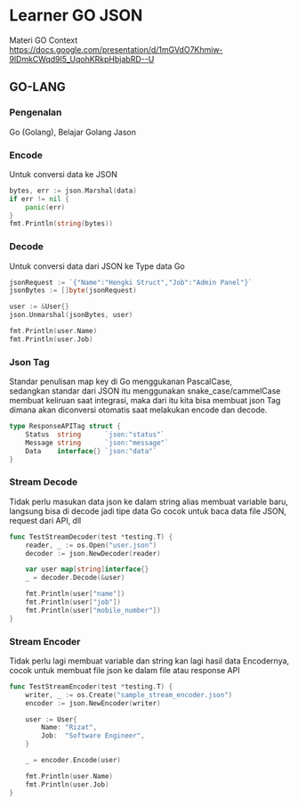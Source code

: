 # Learner GO JSON
Materi GO Context
https://docs.google.com/presentation/d/1mGVdO7Khmiw-9lDmkCWqd9l5_UqohKRkpHbjabRD--U

## GO-LANG
### Pengenalan
Go (Golang), Belajar Golang Jason

### Encode
Untuk conversi data ke JSON
``` go
bytes, err := json.Marshal(data)
if err != nil {
    panic(err)
}
fmt.Println(string(bytes))
```

### Decode
Untuk conversi data dari JSON ke Type data Go
``` go
jsonRequest := `{"Name":"Hengki Struct","Job":"Admin Panel"}`
jsonBytes := []byte(jsonRequest)

user := &User{}
json.Unmarshal(jsonBytes, user)

fmt.Println(user.Name)
fmt.Println(user.Job)
```

### Json Tag
Standar penulisan map key di Go menggukanan PascalCase,  
sedangkan standar dari JSON itu menggunakan snake_case/cammelCase  
membuat keliruan saat integrasi, maka dari itu kita bisa membuat json Tag dimana akan diconversi otomatis saat melakukan encode dan decode.
``` go
type ResponseAPITag struct {
	Status  string      `json:"status"`
	Message string      `json:"message"`
	Data    interface{} `json:"data"`
}
```

### Stream Decode
Tidak perlu masukan data json ke dalam string alias membuat variable baru, langsung bisa di decode jadi tipe data Go cocok untuk baca data file JSON, request dari API, dll
``` go
func TestStreamDecoder(test *testing.T) {
	reader, _ := os.Open("user.json")
	decoder := json.NewDecoder(reader)

	var user map[string]interface{}
	_ = decoder.Decode(&user)

	fmt.Println(user["name"])
	fmt.Println(user["job"])
	fmt.Println(user["mobile_number"])
}
```

### Stream Encoder
Tidak perlu lagi membuat variable dan string kan lagi hasil data Encodernya, cocok untuk membuat file json ke dalam file atau response API
``` go
func TestStreamEncoder(test *testing.T) {
	writer, _ := os.Create("sample_stream_encoder.json")
	encoder := json.NewEncoder(writer)

	user := User{
		Name: "Rizat",
		Job:  "Software Engineer",
	}

	_ = encoder.Encode(user)

	fmt.Println(user.Name)
	fmt.Println(user.Job)
}
```